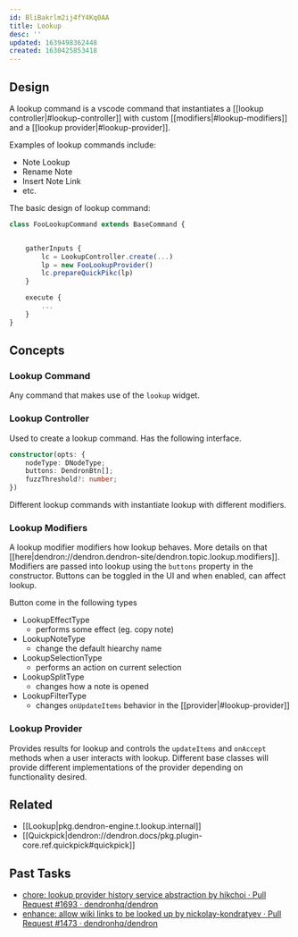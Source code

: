 ```yaml
---
id: BliBakrlm2ij4fY4Kq0AA
title: Lookup
desc: ''
updated: 1639498362448
created: 1630425853418
---
```



## Design

A lookup command is a vscode command that instantiates a [[lookup controller|#lookup-controller]] with custom [[modifiers|#lookup-modifiers]] and a [[lookup provider|#lookup-provider]]. 

Examples of lookup commands include:
- Note Lookup
- Rename Note
- Insert Note Link
- etc.

The basic design of lookup command:

```ts
class FooLookupCommand extends BaseCommand {


    gatherInputs {
        lc = LookupController.create(...)
        lp = new FooLookupProvider()
        lc.prepareQuickPikc(lp)
    }

    execute {
        ...
    }
}
```

## Concepts

### Lookup Command

Any command that makes use of the `lookup` widget. 

### Lookup Controller

Used to create a lookup command. Has the following interface.

```ts
constructor(opts: {
    nodeType: DNodeType;
    buttons: DendronBtn[];
    fuzzThreshold?: number;
}) 
```

Different lookup commands with instantiate lookup with different modifiers.

### Lookup Modifiers

A lookup modifier modifiers how lookup behaves. More details on that [[here|dendron://dendron.dendron-site/dendron.topic.lookup.modifiers]].
Modifiers are passed into lookup using the `buttons` property in the constructor. Buttons can be toggled in the UI and when enabled, can affect lookup. 

Button come in the following types
* LookupEffectType
    - performs some effect (eg. copy note)
* LookupNoteType
    - change the default hiearchy name 
* LookupSelectionType
    - performs an action on current selection
* LookupSplitType
    - changes how a note is opened
* LookupFilterType
    - changes `onUpdateItems` behavior in the [[provider|#lookup-provider]]


### Lookup Provider

Provides results for lookup and controls the `updateItems` and `onAccept` methods when a user interacts with lookup. Different base classes will provide different implementations of the provider depending on functionality desired.


## Related
- [[Lookup|pkg.dendron-engine.t.lookup.internal]]
- [[Quickpick|dendron://dendron.docs/pkg.plugin-core.ref.quickpick#quickpick]]

## Past Tasks
- [chore: lookup provider history service abstraction by hikchoi · Pull Request #1693 · dendronhq/dendron](https://github.com/dendronhq/dendron/pull/1693)
- [enhance: allow wiki links to be looked up by nickolay-kondratyev · Pull Request #1473 · dendronhq/dendron](https://github.com/dendronhq/dendron/pull/1473/files)